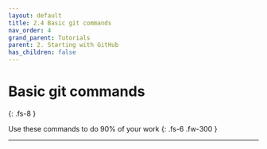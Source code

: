 ```yaml
---
layout: default
title: 2.4 Basic git commands
nav_order: 4
grand_parent: Tutorials
parent: 2. Starting with GitHub
has_children: false
---
```


# Basic git commands
{: .fs-8 }

Use these commands to do 90% of your work
{: .fs-6 .fw-300 }

---
